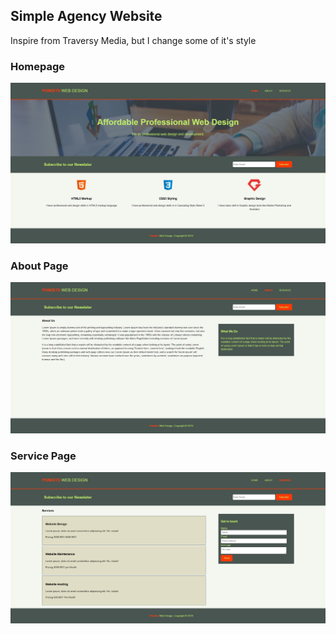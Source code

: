 ## Simple Agency Website

Inspire from Traversy Media, but I change some of it's style

### Homepage
![homepage](home.png)

### About Page
![About Page](about.png)

### Service Page
![Service Page](service.png)


